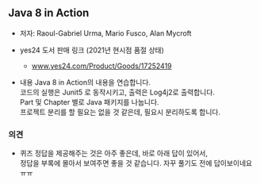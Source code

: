 ## Java 8 in Action
* 저자: Raoul-Gabriel Urma, Mario Fusco, Alan Mycroft
* yes24 도서 판매 링크 (2021년 현시점 품절 상태)
    * www.yes24.com/Product/Goods/17252419

* 내용
    Java 8 in Action의 내용을 연습합니다.<br>
    코드의 실행은 Junit5 로 동작시키고, 출력은 Log4j2로 출력합니다.<br>
    Part 및 Chapter 별로 Java 패키지를 나눕니다.<br>
    프로젝트 분리를 할 필요는 없을 것 같은데, 필요시 분리하도록 합니다.
    
### 의견
* 퀴즈 정답을 제공해주는 것은 아주 좋은데, 바로 아래 답이 있어서,<br> 정답을 부록에 몰아서 보여주면 좋을 것 같습니다. 자꾸 풀기도 전에 답이보이네요 ㅠㅠ